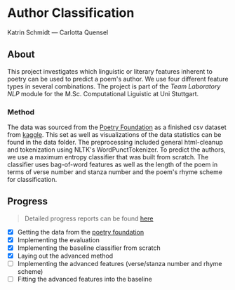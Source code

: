 # Author Classification
Katrin Schmidt &mdash; Carlotta Quensel

## About
This project investigates which linguistic or literary features inherent to poetry can be used to predict a poem's author. We use four different feature types in several combinations. The project is part of the _Team Laboratory NLP_ module for the M.Sc. Computational Liguistic at Uni Stuttgart.

### Method
The data was sourced from the [Poetry Foundation](https://www.poetryfoundation.org/) as a finished csv dataset from [kaggle](https://www.kaggle.com/johnhallman/complete-poetryfoundationorg-dataset?select=kaggle_poem_dataset.csv).  This set as well as visualizations of the data statistics can be found in the data folder. The preprocessing included general html-cleanup and tokenization using NLTK's WordPunctTokenizer.
To predict the authors, we use a maximum entropy classifier that was built from scratch. The classifier uses bag-of-word features as well as the length of the poem in terms of verse number and stanza number and the poem's rhyme scheme for classification. 

## Progress
> Detailed progress reports can be found [here](https://ilias3.uni-stuttgart.de/goto.php?target=wiki_2425930_Group_4%3A_Carlotta_Nele_Farina_Quensel%2C_Katrin_Schmidt%2C_Author_Classification "Ilias wiki")

- [x] Getting the data from the [poetry foundation](https://www.poetryfoundation.org/)
- [x] Implementing the evaluation
- [x] Implementing the baseline classifier from scratch
- [x] Laying out the advanced method
- [ ] Implementing the advanced features (verse/stanza number and rhyme scheme)
- [ ] Fitting the advanced features into the baseline
